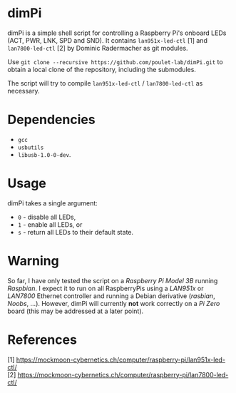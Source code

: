 # dimPi
dimPi is a simple shell script for controlling a Raspberry Pi's onboard LEDs (ACT, PWR, LNK, SPD and SND).
It contains `lan951x-led-ctl` [1] and `lan7800-led-ctl` [2] by Dominic Radermacher as git modules.

Use `git clone --recursive https://github.com/poulet-lab/dimPi.git` to obtain a local clone of the repository, including the submodules.

The script will try to compile `lan951x-led-ctl` / `lan7800-led-ctl` as necessary.

# Dependencies
* `gcc`
* `usbutils`
* `libusb-1.0-0-dev`.

# Usage
dimPi takes a single argument:
  * `0` - disable all LEDs,
  * `1` - enable all LEDs, or
  * `s` - return all LEDs to their default state.

# Warning
So far, I have only tested the script on a _Raspberry Pi Model 3B_ running _Raspbian_. I expect it to run on all RaspberryPis using a _LAN951x_ or _LAN7800_ Ethernet controller and running a Debian derivative (_rasbian_, _Noobs_, ...). However, dimPi will currently **not** work correctly on a _Pi Zero_ board (this may be addressed at a later point).

# References
[1] https://mockmoon-cybernetics.ch/computer/raspberry-pi/lan951x-led-ctl/  
[2] https://mockmoon-cybernetics.ch/computer/raspberry-pi/lan7800-led-ctl/
